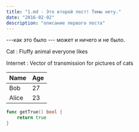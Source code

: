 ```yaml
---
title: "1.md - Это второй пост! Темы нету."
date: "2016-02-02"
description: "описание первого поста"
---
```

---как это было ---
может и ничего и не было.

Cat
: Fluffy animal everyone likes

Internet
: Vector of transmission for pictures of cats

Name    | Age
--------|------
Bob     | 27
Alice   | 23

``` go
func getTrue() bool {
    return true
}
```
